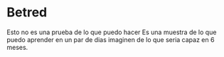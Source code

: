 # Betred
Esto no es una prueba de lo que puedo hacer
Es una muestra de lo que puedo aprender en un par de dias
imaginen de lo que seria capaz en 6 meses.
